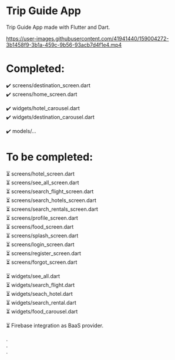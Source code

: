 # Trip Guide App

Trip Guide App made with Flutter and Dart.

https://user-images.githubusercontent.com/41941440/159004272-3b1458f9-3b1a-459c-9b56-93acb7d4f1e4.mp4

# Completed:  
  ✔️ screens/destination_screen.dart  
  ✔️ screens/home_screen.dart  
    
  ✔️ widgets/hotel_carousel.dart  
  ✔️ widgets/destination_carousel.dart  
    
  ✔️ models/...  
    
   
# To be completed:  
  ⏳ screens/hotel_screen.dart  
  ⏳ screens/see_all_screen.dart  
  ⏳ screens/search_flight_screen.dart  
  ⏳ screens/search_hotels_screen.dart  
  ⏳ screens/search_rentals_screen.dart  
  ⏳ screens/profile_screen.dart  
  ⏳ screens/food_screen.dart  
  ⏳ screens/splash_screen.dart  
  ⏳ screens/login_screen.dart  
  ⏳ screens/register_screen.dart  
  ⏳ screens/forgot_screen.dart  
  
  ⏳ widgets/see_all.dart  
  ⏳ widgets/search_flight.dart  
  ⏳ widgets/seach_hotel.dart  
  ⏳ widgets/search_rental.dart  
  ⏳ widgets/food_carousel.dart  
  
  ⏳ Firebase integration as BaaS provider.  
    
  .  
  .  
  .  
    
  
  
